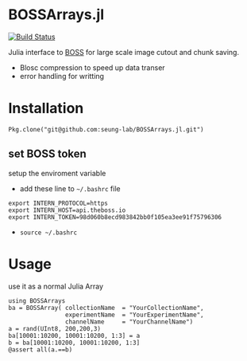 BOSSArrays.jl
========
[![Build Status](https://travis-ci.org/seung-lab/BOSSArrays.jl.svg?branch=master)](https://travis-ci.org/seung-lab/BOSSArrays.jl)

Julia interface to [BOSS](https://github.com/jhuapl-boss/boss) for large scale image cutout and chunk saving.

- Blosc compression to speed up data transer
- error handling for writting

# Installation

    Pkg.clone("git@github.com:seung-lab/BOSSArrays.jl.git")
## set BOSS token 
setup the enviroment variable
 - add these line to `~/.bashrc` file
```
export INTERN_PROTOCOL=https
export INTERN_HOST=api.theboss.io
export INTERN_TOKEN=98d060b8ecd983842bb0f105ea3ee91f75796306
```
- `source ~/.bashrc`

# Usage
use it as a normal Julia Array
```
using BOSSArrays
ba = BOSSArray( collectionName  = "YourCollectionName",
                experimentName  = "YourExperimentName",
                channelName     = "YourChannelName")
a = rand(UInt8, 200,200,3)
ba[10001:10200, 10001:10200, 1:3] = a
b = ba[10001:10200, 10001:10200, 1:3]
@assert all(a.==b)
```
